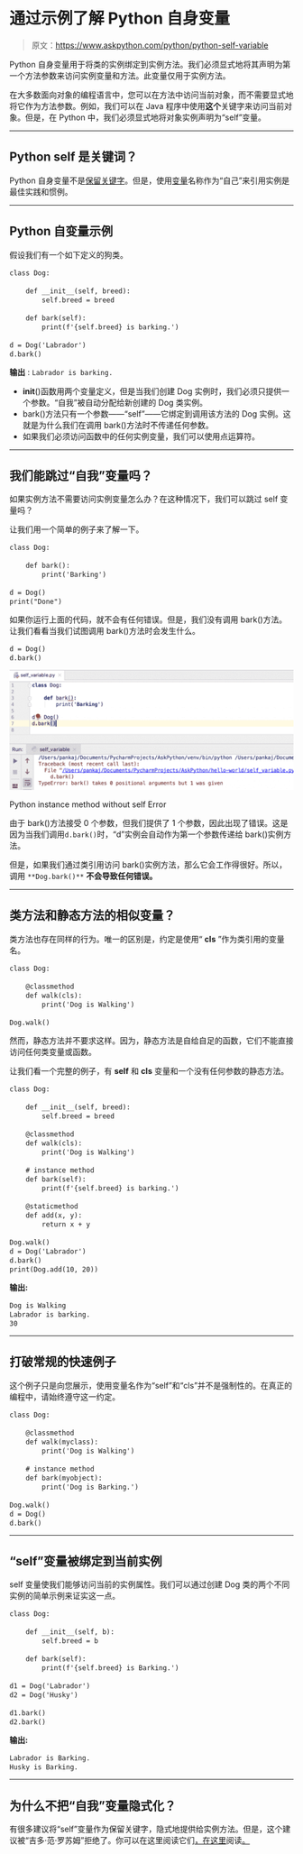 # 通过示例了解 Python 自身变量

> 原文：<https://www.askpython.com/python/python-self-variable>

Python 自身变量用于将类的实例绑定到实例方法。我们必须显式地将其声明为第一个方法参数来访问实例变量和方法。此变量仅用于实例方法。

在大多数面向对象的编程语言中，您可以在方法中访问当前对象，而不需要显式地将它作为方法参数。例如，我们可以在 Java 程序中使用**这个**关键字来访问当前对象。但是，在 Python 中，我们必须显式地将对象实例声明为“self”变量。

* * *

## Python self 是关键词？

Python 自身变量不是[保留关键字](https://www.askpython.com/python/python-keywords)。但是，使用[变量](https://www.askpython.com/python/python-variables)名称作为“自己”来引用实例是最佳实践和惯例。

* * *

## Python 自变量示例

假设我们有一个如下定义的狗类。

```
class Dog:

    def __init__(self, breed):
        self.breed = breed

    def bark(self):
        print(f'{self.breed} is barking.')

d = Dog('Labrador')
d.bark()

```

**输出** : `Labrador is barking.`

*   __init__()函数用两个变量定义，但是当我们创建 Dog 实例时，我们必须只提供一个参数。“自我”被自动分配给新创建的 Dog 类实例。
*   bark()方法只有一个参数——“self”——它绑定到调用该方法的 Dog 实例。这就是为什么我们在调用 bark()方法时不传递任何参数。
*   如果我们必须访问函数中的任何实例变量，我们可以使用点运算符。

* * *

## 我们能跳过“自我”变量吗？

如果实例方法不需要访问实例变量怎么办？在这种情况下，我们可以跳过 self 变量吗？

让我们用一个简单的例子来了解一下。

```
class Dog:

    def bark():
        print('Barking')

d = Dog()
print("Done")

```

如果你运行上面的代码，就不会有任何错误。但是，我们没有调用 bark()方法。让我们看看当我们试图调用 bark()方法时会发生什么。

```
d = Dog()
d.bark()

```

![Python Class Method Without Self Error](img/69b1478114639237e5ce8e44026fb645.png)

Python instance method without self Error

由于 bark()方法接受 0 个参数，但我们提供了 1 个参数，因此出现了错误。这是因为当我们调用`d.bark()`时，“d”实例会自动作为第一个参数传递给 bark()实例方法。

但是，如果我们通过类引用访问 bark()实例方法，那么它会工作得很好。所以，调用 `**Dog.bark()**` **不会导致任何错误。**

* * *

## 类方法和静态方法的相似变量？

类方法也存在同样的行为。唯一的区别是，约定是使用“ **cls** ”作为类引用的变量名。

```
class Dog:

    @classmethod
    def walk(cls):
        print('Dog is Walking')

Dog.walk()

```

然而，静态方法并不要求这样。因为，静态方法是自给自足的函数，它们不能直接访问任何类变量或函数。

让我们看一个完整的例子，有 **self** 和 **cls** 变量和一个没有任何参数的静态方法。

```
class Dog:

    def __init__(self, breed):
        self.breed = breed

    @classmethod
    def walk(cls):
        print('Dog is Walking')

    # instance method
    def bark(self):
        print(f'{self.breed} is barking.')

    @staticmethod
    def add(x, y):
        return x + y

Dog.walk()
d = Dog('Labrador')
d.bark()
print(Dog.add(10, 20))

```

**输出:**

```
Dog is Walking
Labrador is barking.
30

```

* * *

## 打破常规的快速例子

这个例子只是向您展示，使用变量名作为“self”和“cls”并不是强制性的。在真正的编程中，请始终遵守这一约定。

```
class Dog:

    @classmethod
    def walk(myclass):
        print('Dog is Walking')

    # instance method
    def bark(myobject):
        print('Dog is Barking.')

Dog.walk()
d = Dog()
d.bark()

```

* * *

## “self”变量被绑定到当前实例

self 变量使我们能够访问当前的实例属性。我们可以通过创建 Dog 类的两个不同实例的简单示例来证实这一点。

```
class Dog:

    def __init__(self, b):
        self.breed = b

    def bark(self):
        print(f'{self.breed} is Barking.')

d1 = Dog('Labrador')
d2 = Dog('Husky')

d1.bark()
d2.bark()

```

**输出:**

```
Labrador is Barking.
Husky is Barking.

```

* * *

## 为什么不把“自我”变量隐式化？

有很多建议将“self”变量作为保留关键字，隐式地提供给实例方法。但是，这个建议被“吉多·范·罗苏姆”拒绝了。你可以在这里阅读它们[，在这里](https://www.artima.com/weblogs/viewpost.jsp?thread=239003)阅读[。](https://neopythonic.blogspot.com/2008/10/why-explicit-self-has-to-stay.html)